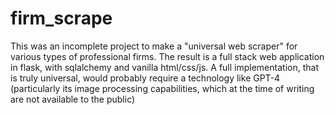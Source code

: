 # firm_scrape

This was an incomplete project to make a "universal web scraper" for various types of professional firms.
The result is a full stack web application in flask, with sqlalchemy and vanilla html/css/js.
A full implementation, that is truly universal, would probably require a technology like GPT-4 (particularly its image processing capabilities, which at the time of writing are not available to the public)
